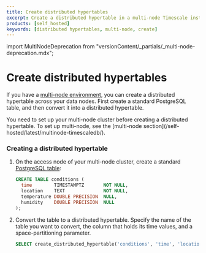 ```yaml
---
title: Create distributed hypertables
excerpt: Create a distributed hypertable in a multi-node Timescale instance
products: [self_hosted]
keywords: [distributed hypertables, multi-node, create]
---
```


import MultiNodeDeprecation from "versionContent/_partials/_multi-node-deprecation.mdx";

<MultiNodeDeprecation />

# Create distributed hypertables

If you have a [multi-node environment][multi-node], you can create a distributed
hypertable across your data nodes. First create a standard PostgreSQL table, and
then convert it into a distributed hypertable.

<Highlight type="important">
You need to set up your multi-node cluster before creating a distributed
hypertable. To set up multi-node, see the
[multi-node section](/self-hosted/latest/multinode-timescaledb/).
</Highlight>

<Procedure>

### Creating a distributed hypertable

1.  On the access node of your multi-node cluster, create a standard
    [PostgreSQL table][postgres-createtable]:

    ```sql
    CREATE TABLE conditions (
      time        TIMESTAMPTZ       NOT NULL,
      location    TEXT              NOT NULL,
      temperature DOUBLE PRECISION  NULL,
      humidity    DOUBLE PRECISION  NULL
    );
    ```

1.  Convert the table to a distributed hypertable. Specify the name of the table
    you want to convert, the column that holds its time values, and a
    space-partitioning parameter.

     ```sql
     SELECT create_distributed_hypertable('conditions', 'time', 'location');
     ```

</Procedure>

[multi-node]: /self-hosted/:currentVersion:/multinode-timescaledb/
[postgres-createtable]: https://www.postgresql.org/docs/current/sql-createtable.html
